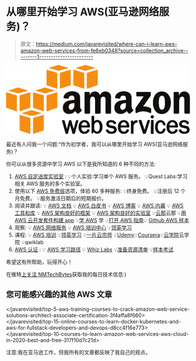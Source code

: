 # 从哪里开始学习 AWS(亚马逊网络服务)？

> 原文：<https://medium.com/javarevisited/where-can-i-learn-aws-amazon-web-services-from-fe6eb0348?source=collection_archive---------1----------------------->

![](img/0f75605b8bc8951f82decac73a8695eb.png)

最近有人问我一个问题:“作为初学者，我可以从哪里开始学习 AWS(亚马逊网络服务)？

你可以从很多资源中学习 AWS 以下是我所知道的 6 种不同的方法:

1.  [AWS 自定进度实验室](https://aws.amazon.com/training/self-paced-labs/) :
    💡个人实验:学习单个 AWS 服务。
    💡Quest Labs:学习相关 AWS 服务的多个实验室。
2.  使用以下 [AWS 免费层](https://aws.amazon.com/free)选项，体验 60 多种服务:
    💡终身免费。
    💡注册后 12 个月免费。
    💡服务激活日期后的短期报价。
3.  阅读并跟读:
    💡 [AWS 文档](https://docs.aws.amazon.com/index.html)
    💡 [AWS 白皮书](https://aws.amazon.com/whitepapers/?whitepapers-main.sort-by=item.additionalFields.sortDate&whitepapers-main.sort-order=desc)
    💡 [AWS 博客](https://aws.amazon.com/blogs/aws/)
    💡 [AWS 内幕](https://awsinsider.net/Home.aspx)
    💡 [AWS 工具和库](https://github.com/donnemartin/awesome-aws)
    💡 [AWS 架构良好的框架](https://wa.aws.amazon.com/index.en.html)
    💡 [AWS 架构良好的实验室](https://wellarchitectedlabs.com/)
    💡[云那](https://blog.cloudthat.com/)云那
    💡[用 AWS 云开发套件构建 app](https://egghead.io/courses/build-an-app-with-the-aws-cloud-development-kit)
    💡[学 AWS](https://github.com/dwyl/learn-amazon-web-services) 学 💡[打开 AWS 指南](https://github.com/open-guides/og-aws)💡 [Github AWS 样本](https://github.com/aws-samples)
4.  观察:
    💡 [AWS 网络服务](https://www.youtube.com/channel/UCd6MoB9NC6uYN2grvUNT-Zg)
    💡 [AWS 培训中心](https://www.youtube.com/channel/UC1Yf7IBfhSNFTIyb7v83o_g)
    💡[领英学习](http://linkedin-learning.pxf.io/c/1193463/449670/8005?u=https%3A%2F%2Fwww.linkedin.com%2Flearning%2Fpaths%2Fbecome-an-aws-cloud-practitioner)
5.  课程:
    💡 [AWS 培训](https://pages.awscloud.com/digital-learning-training-certification.html)
    💡[领英学习](http://linkedin-learning.pxf.io/c/1193463/449670/8005?u=https%3A%2F%2Fwww.linkedin.com%2Flearning%2Fpaths%2Fbecome-an-aws-cloud-practitioner)
    💡[一片云宗师](https://acloud.guru/aws-cloud-training)
    💡[Udemy](https://click.linksynergy.com/deeplink?id=JVFxdTr9V80&mid=39197&murl=https%3A%2F%2Fwww.udemy.com%2Fcourse%2Faws-certified-associate-architect-developer-sysops-admin%2F)💡[Coursera](https://click.linksynergy.com/deeplink?id=JVFxdTr9V80&mid=40328&murl=https%3A%2F%2Fwww.coursera.org%2Fspecializations%2Faws-fundamentals)💡[云学院](https://cloudacademy.com/library/amazon-web-services)云学院
    💡qwiklab
6.  [AWS 认证](https://aws.amazon.com/certification/) :
    💡 [AWS 学习路径](https://aws.amazon.com/training/learning-paths/)
    💡 [Whiz Labs](https://shrsl.com/25qj6)
    💡[准备资源清单](https://gist.github.com/leonardofed/bbf6459ad154ad5215d354f3825435dc)
    💡[样本考试](https://github.com/Rome84/AWS-EXAMS)

希望这有所帮助，玩得开心！

在推特[上关注 NMTechBytes](https://twitter.com/anumsarmadmalik)获取我的每日技术信息:)

## 您可能感兴趣的其他 AWS 文章

</javarevisited/top-5-aws-training-courses-to-crack-amazon-web-service-solutions-architect-associate-certification-3f4affa8f660>  </javarevisited/top-15-online-courses-to-learn-docker-kubernetes-and-aws-for-fullstack-developers-and-devops-d8cc4f16e773>  </javarevisited/top-10-courses-to-learn-amazon-web-services-aws-cloud-in-2020-best-and-free-317f10d7c21d>  

注意:我在亚马逊工作，但我所有的文章都反映了我自己的观点。